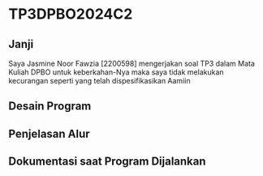 # TP3DPBO2024C2

## Janji
Saya Jasmine Noor Fawzia [2200598] mengerjakan soal TP3 dalam Mata Kuliah DPBO untuk keberkahan-Nya maka saya tidak melakukan kecurangan seperti yang telah dispesifikasikan Aamiin

## Desain Program

## Penjelasan Alur

## Dokumentasi saat Program Dijalankan
